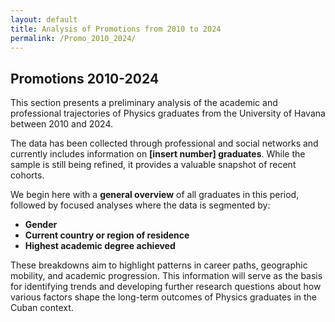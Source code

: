 ```yaml
---
layout: default
title: Analysis of Promotions from 2010 to 2024
permalink: /Promo_2010_2024/
---
```

## Promotions 2010-2024

This section presents a preliminary analysis of the academic and professional trajectories of Physics graduates from the University of Havana between 2010 and 2024.

The data has been collected through professional and social networks and currently includes information on **[insert number] graduates**. While the sample is still being refined, it provides a valuable snapshot of recent cohorts.

We begin here with a **general overview** of all graduates in this period, followed by focused analyses where the data is segmented by:

- **Gender**
- **Current country or region of residence**
- **Highest academic degree achieved**

These breakdowns aim to highlight patterns in career paths, geographic mobility, and academic progression. This information will serve as the basis for identifying trends and developing further research questions about how various factors shape the long-term outcomes of Physics graduates in the Cuban context.
